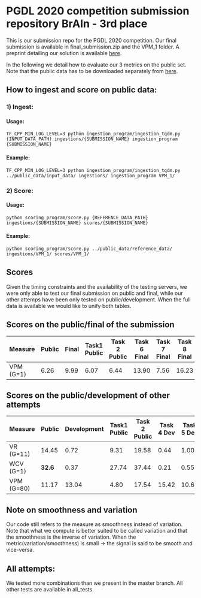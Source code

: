 # PGDL 2020 competition submission repository BrAIn - 3rd place

This is our submission repo for the PGDL 2020 competition. Our final submission is available in final_submission.zip and the VPM_1 folder. A preprint detailing our solution is available [here](https://arxiv.org/abs/2011.12737). 

In the following we detail how to evaluate our 3 metrics on the public set. Note that the public data has to be downloaded separately from [here](https://competitions.codalab.org/my/datasets/download/65b7f00a-4705-48cd-8bac-fc36021b0d69). 

## How to ingest and score on public data:

### 1) Ingest:

#### Usage:

```
TF_CPP_MIN_LOG_LEVEL=3 python ingestion_program/ingestion_tqdm.py {INPUT_DATA_PATH} ingestions/{SUBMISSION_NAME} ingestion_program {SUBMISSION_NAME}
```
#### Example:

```
TF_CPP_MIN_LOG_LEVEL=3 python ingestion_program/ingestion_tqdm.py ../public_data/input_data/ ingestions/ ingestion_program VPM_1/
```

### 2) Score:

#### Usage:

```
python scoring_program/score.py {REFERENCE_DATA_PATH} ingestions/{SUBMISSION_NAME} scores/{SUBMISSION_NAME}
```
#### Example:

```
python scoring_program/score.py ../public_data/reference_data/ ingestions/VPM_1/ scores/VPM_1/
```

## Scores

Given the timing constraints and the availability of the testing servers, we were only able to test our final submission on public and final, while our other attemps have been only tested on public/development. When the full data is available we would like to unify both tables. 

## Scores on the public/final of the submission 

| Measure                        | Public | Final | Task1 Public | Task 2 Public | Task 6 Final | Task 7 Final | Task 8 Final | Task 9 Final |
|--------------------------------|--------|-------|--------------|---------------|--------------|--------------|--------------|--------------|
| VPM (G=1) | 6.26   | 9.99  | 6.07         | 6.44          | 13.90        | 7.56         | 16.23        | 2.28         |

## Scores on the public/development of other attempts

| Measure                         | Public   | Development | Task1 Public | Task 2 Public | Task 4 Dev | Task 5 Dev |
|---------------------------------|----------|-------------|--------------|---------------|------------|------------|
| VR (G=11)          | 14.45    | 0.72        | 9.31         | 19.58         | 0.44       | 1.00       |
| WCV (G=1)     | **32.6** | 0.37        | 27.74        | 37.44         | 0.21       | 0.55       |
| VPM (G=80) | 11.17    | 13.04       | 4.80         | 17.54         | 15.42      | 10.66      |

## Note on smoothness and variation

Our code still refers to the measure as smoothness instead of variation. Note that what we compute is better suited to be called variation and that the smoothness is the inverse of variation. When the metric(variation/smoothness) is small -> the signal is said to be smooth and vice-versa.

## All attempts:

We tested more combinations than we present in the master branch. All other tests are available in all_tests.
